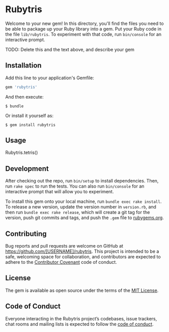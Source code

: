 # Rubytris

Welcome to your new gem! In this directory, you'll find the files you need to be able to package up your Ruby library into a gem. Put your Ruby code in the file `lib/rubytris`. To experiment with that code, run `bin/console` for an interactive prompt.

TODO: Delete this and the text above, and describe your gem

## Installation

Add this line to your application's Gemfile:

```ruby
gem 'rubytris'
```

And then execute:

    $ bundle

Or install it yourself as:

    $ gem install rubytris

## Usage

Rubytris.tetris()

## Development

After checking out the repo, run `bin/setup` to install dependencies. Then, run `rake spec` to run the tests. You can also run `bin/console` for an interactive prompt that will allow you to experiment.

To install this gem onto your local machine, run `bundle exec rake install`. To release a new version, update the version number in `version.rb`, and then run `bundle exec rake release`, which will create a git tag for the version, push git commits and tags, and push the `.gem` file to [rubygems.org](https://rubygems.org).

## Contributing

Bug reports and pull requests are welcome on GitHub at https://github.com/[USERNAME]/rubytris. This project is intended to be a safe, welcoming space for collaboration, and contributors are expected to adhere to the [Contributor Covenant](http://contributor-covenant.org) code of conduct.

## License

The gem is available as open source under the terms of the [MIT License](http://opensource.org/licenses/MIT).

## Code of Conduct

Everyone interacting in the Rubytris project’s codebases, issue trackers, chat rooms and mailing lists is expected to follow the [code of conduct](https://github.com/[USERNAME]/rubytris/blob/master/CODE_OF_CONDUCT.md).

